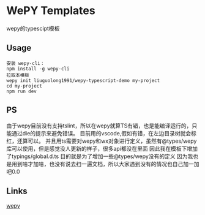 # WePY Templates

wepy的typescipt模板

## Usage

```
安装 wepy-cli：
npm install -g wepy-cli
拉取本模板
wepy init liuguolong1991/wepy-typescript-demo my-project
cd my-project
npm run dev
```

## PS
由于wepy目前没有支持tslint，所以在wepy就算TS有错，也是能编译运行的，只能通过die的提示来避免错误。
目前用的vscode,假如有错，在左边目录树就会标红，还算可以。
并且用ts需要对wepy和wx对象进行定义，虽然有@types/wepy库可以使用，但是感觉没人更新的样子，很多api都没在里面
因此我在模板下增加了typings/global.d.ts  目的就是为了增加一些@types/wepy没有的定义
因为我也是用到啥才加啥，也没有说去扫一遍文档，所以大家遇到没有的情况也自己加一加吧0.0
## Links

[wepy](https://tencent.github.io/wepy/)

